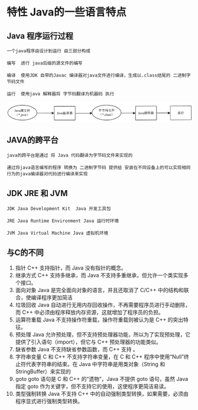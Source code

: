 # 特性 Java的一些语言特点

## Java 程序运行过程

    一个java程序由设计到运行 由三部分构成

    编写	进行 java后缀的源文件的编写

    编译	使用JDK 自带的Javac 编译器对java文件进行编译，生成以.class结尾的 二进制字节码文件

    运行	使用java 解释器将 字节码翻译为机器码 执行

![1666173041445](image/特性/1666173041445.png)

## JAVA的跨平台

    java的跨平台是通过 将 Java 代码翻译为字节码文件来实现的

    通过将java语言编写的程序 转换为 二进制字节码 提供给 安装在不同设备上的可以实现相同行为的java编译器对代码进行编译来实现

## JDK JRE 和 JVM

    JDK Java Development Kit  Java 开发工具包

    JRE Java Runtime Environment Java 运行时环境

    JVM Java Virtual Machine Java 虚拟机环境

## 与C的不同

1. 指针  C++ 支持指针，而 Java 没有指针的概念。
2. 继承方式  C++ 支持多继承，而 Java 不支持多重继承，但允许一个类实现多个接口。
3. 面向对象  Java 是完全面向对象的语言，并且还取消了 C/C++ 中的结构和联合，使编译程序更加简洁
4. 垃圾回收 Java 自动进行无用内存回收操作，不再需要程序员进行手动删除，而 C++ 中必须由程序释放内存资源，这就增加了程序员的负担。
5. 运算符重载  Java 不支持操作符重载，操作符重载则被认为是 C++ 的突出特征。
6. 预处理  Java 允许预处理，但不支持预处理器功能，所以为了实现预处理，它提供了引入语句（import），但它与 C++ 预处理器的功能类似。
7. 缺省参数  Java 不支持缺省参数函数，而 C++ 支持 。
8. 字符串变量  C 和 C++ 不支持字符串变量，在 C 和 C++ 程序中使用“Null”终止符代表字符串的结束。在 Java 中字符串是用类对象（String 和 StringBuffer）来实现的
9. goto   goto 语句是 C 和 C++ 的“遗物”，Java 不提供 goto 语句，虽然 Java 指定 goto 作为关键字，但不支持它的使用，这使程序更简洁易读。
10. 类型强制转换 Java 不支持 C++ 中的自动强制类型转换，如果需要，必须由程序显式进行强制类型转换。
